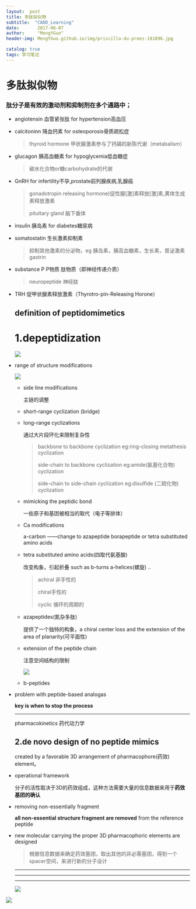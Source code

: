 ```yaml
---
layout:  post  
title: 多肽拟似物
subtitle:  "CADD_Learning"
date:       2017-06-07
author:     "MengYGuo"
header-img: MengYGuo.github.io/img/priscilla-du-preez-181896.jpg

catalog: true
tags: 学习笔记
---
```


# 多肽拟似物

### 肽分子是有效的激动剂和抑制剂在多个通路中；

- angiotensin 血管紧张肽 for  hypertension高血压

- calcitoninn 降血钙素 for osteoporosis骨质疏松症

  > thyroid hormone  甲状腺激素参与了钙磷的新陈代谢（metabalism）

- glucagon 胰高血糖素 for hypoglycemia低血糖症

  > 碳水化合物or糖carbohydrate的代谢

- GnRH for infertility不孕,prostate前列腺疾病,乳腺癌

  > gonadotropin releasing hormone)促性腺[激]素释放[激]素,黄体生成素释放激素
  >
  > pituitary gland 脑下垂体

- insulin 胰岛素 for diabetes糖尿病

- somatostatin 生长激素抑制素 

  >抑制其他激素的分泌物，eg 胰岛素，胰高血糖素，生长素，胃泌激素gastrin

- substance P P物质  肽物质（即神经传递介质）

  >neuropeptide 神经肽

- TRH   促甲状腺素释放激素（Thyrotro-pin-Releasing Horone）

  ## definition of peptidomimetics


  # 1.depeptidization


  ![](https://github.com/MengYGuo/MengYGuo.github.io/blob/master/img/peptides.JPG?raw=true)

- range of structure modifications 

  ![](https://github.com/MengYGuo/MengYGuo.github.io/blob/master/img/2.2.JPG?raw=true)

  - side line modifications 

    主链的调整

  - short-range cyclization (bridge)

  - long-range cyclizations  

    通过大片段环化来限制复杂性

    >backbone to backbone cyclization eg:ring-closing metathesis cyclization 
    >
    >side-chain to backbone cyclization eg:amide(氨基化合物) cyclization 
    >
    >side-chain to side-chain cyclization eg:disulfide (二硫化物) cyclization 

  - mimicking the peptidic bond

    一些原子和基团被相当的取代（电子等排体）

  - Ca modifications 

    a-carbon ——change to azapeptide borapeptide or  tetra substituted  amino acids

  - tetra substituted  amino acids(四取代氨基酸)

    改变构象，引起折叠 such as b-turns a-helices(螺旋) ..

    >achiral 非手性的
    >
    >chiral手性的
    >
    >cyclic 循环的周期的

  - azapeptides(氮杂多肽)

     提供了一个独特的构象，a chiral center loss and the extension of the area of planarity(可平面性)

  - extension of the peptide chain 

    注意空间结构的限制

    ![](https://github.com/MengYGuo/MengYGuo.github.io/blob/master/img/2.3.JPG?raw=true)

  - b-peptides

- problem  with peptide-based analogas

  **key is when to  stop the process**

  ***

  pharmacokinetics 药代动力学

  ## 2.de novo design of no peptide mimics 

   created by a favorable  3D arrangement  of pharmacophore(药效) element。

- operational framework

  分子的活性取决于3D的药效组成，这种方法需要大量的信息数据来用于**药效基团的确认**

- removing  non-essentially  fragment 

  **all non-essential structure fragment  are removed** from  the reference  peptide

- new molecular carrying the proper 3D pharmacophoric elements are designed 

  > 根据信息数据来确定药效基团，取出其他的非必需基团，得到一个spacer空间，来进行新的分子设计

  ***

  ***

  ***

  ![](https://github.com/MengYGuo/MengYGuo.github.io/blob/master/img/2.4.JPG?raw=true)

 ![](https://github.com/MengYGuo/MengYGuo.github.io/blob/master/img/2.5.JPG?raw=true)

 
